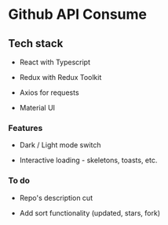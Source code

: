 # Github API Consume

## Tech stack

- React with Typescript

- Redux with Redux Toolkit

- Axios for requests

- Material UI

### Features

- Dark / Light mode switch

- Interactive loading - skeletons, toasts, etc.

### To do

- Repo's description cut

- Add sort functionality (updated, stars, fork)


